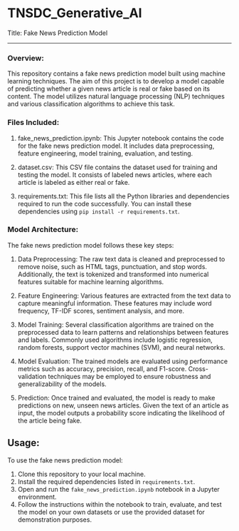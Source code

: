 # TNSDC_Generative_AI
Title: Fake News Prediction Model

---

### Overview:

This repository contains a fake news prediction model built using machine learning techniques. The aim of this project is to develop a model capable of predicting whether a given news article is real or fake based on its content. The model utilizes natural language processing (NLP) techniques and various classification algorithms to achieve this task.

### Files Included:

1. fake_news_prediction.ipynb: This Jupyter notebook contains the code for the fake news prediction model. It includes data preprocessing, feature engineering, model training, evaluation, and testing.

2. dataset.csv: This CSV file contains the dataset used for training and testing the model. It consists of labeled news articles, where each article is labeled as either real or fake.

3. requirements.txt: This file lists all the Python libraries and dependencies required to run the code successfully. You can install these dependencies using `pip install -r requirements.txt`.

### Model Architecture:

The fake news prediction model follows these key steps:

1. Data Preprocessing: The raw text data is cleaned and preprocessed to remove noise, such as HTML tags, punctuation, and stop words. Additionally, the text is tokenized and transformed into numerical features suitable for machine learning algorithms.

2. Feature Engineering: Various features are extracted from the text data to capture meaningful information. These features may include word frequency, TF-IDF scores, sentiment analysis, and more.

3. Model Training: Several classification algorithms are trained on the preprocessed data to learn patterns and relationships between features and labels. Commonly used algorithms include logistic regression, random forests, support vector machines (SVM), and neural networks.

4. Model Evaluation: The trained models are evaluated using performance metrics such as accuracy, precision, recall, and F1-score. Cross-validation techniques may be employed to ensure robustness and generalizability of the models.

5. Prediction: Once trained and evaluated, the model is ready to make predictions on new, unseen news articles. Given the text of an article as input, the model outputs a probability score indicating the likelihood of the article being fake.

## Usage:

To use the fake news prediction model:

1. Clone this repository to your local machine.
2. Install the required dependencies listed in `requirements.txt`.
3. Open and run the `fake_news_prediction.ipynb` notebook in a Jupyter environment.
4. Follow the instructions within the notebook to train, evaluate, and test the model on your own datasets or use the provided dataset for demonstration purposes.

